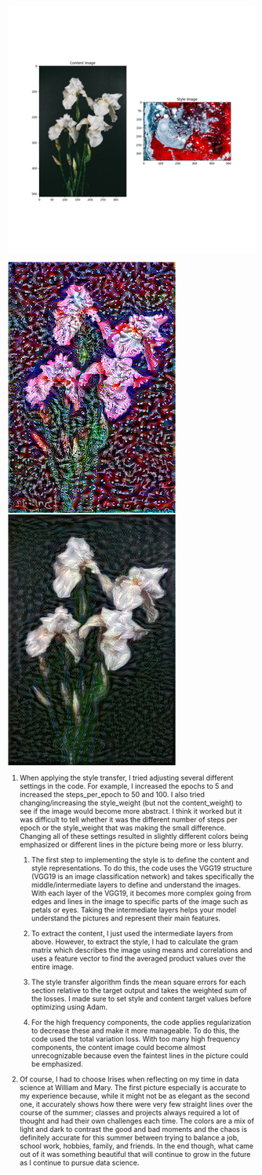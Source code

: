 ![Both](Images/weds4_both.png)

![Image 1](Images\stylized-irisred3image.png)               ![Image 2](Images\stylized-irisimage.png)



1. When applying the style transfer, I tried adjusting several different settings
in the code. For example, I increased the epochs to 5 and increased the steps_per_epoch to 50 and 100.
   I also tried changing/increasing the style_weight (but not the content_weight) to see if the image would become more
   abstract. I think it worked but it was difficult to tell whether it was the different number of steps
   per epoch or the style_weight that was making the small difference. Changing all of these settings
   resulted in slightly different colors being emphasized or different lines in the picture being more or less blurry.
   1. The  first step to implementing the style is to define the content and style representations. 
   To do this, the code uses the VGG19 structure (VGG19 is an image classification network) and takes 
      specifically the middle/intermediate layers to define and understand the images. With each layer of the VGG19, it becomes
      more complex going from edges and lines in the image to specific parts of the image such as petals or eyes. Taking the 
      intermediate layers helps your model understand the pictures and represent their main features.
      
   2. To extract the content, I just used the intermediate layers from above. However, to extract the style, I had to calculate
   the gram matrix which describes the image using means and correlations and uses a feature vector to find the averaged
      product values over the entire image.
      
   3. The style transfer algorithm finds the mean square errors for each section relative to the target output and takes the weighted
   sum of the losses. I made sure to set style and content target values before optimizing using Adam.
      
   4. For the high frequency components, the code applies regularization to decrease these and make it more manageable. To do this,
   the code used the total variation loss. With too many high frequency components, the content image could become almost unrecognizable 
      because even the faintest lines in the picture could be emphasized.
   
2. Of course, I had to choose Irises when reflecting on my time in data science at William and Mary. The first picture 
especially is accurate to my experience because, while it might not be as elegant as the second one, it 
   accurately shows how there were very few straight lines over the course of the summer; classes and projects always 
   required a lot of thought and had their own challenges each time. The colors are a mix of light and dark
   to contrast the good and bad moments and the chaos is definitely accurate for this summer between trying to balance a job, school work, hobbies,
   family, and friends. In the end though, what came out of it was something 
   beautiful that will continue to grow in the future as I continue to pursue data science.